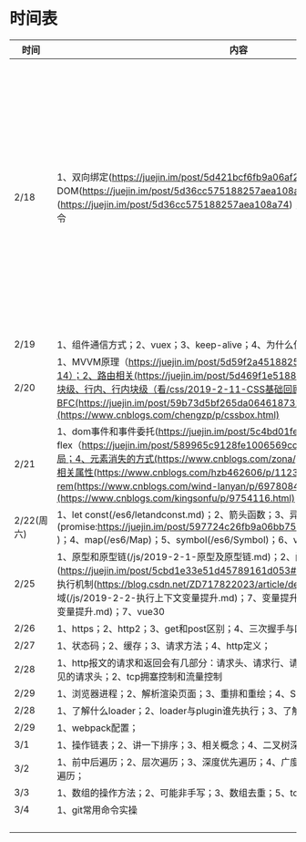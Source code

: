 # 时间表

| 时间       | 内容                                                         | 完成 | 备注                                                         |
| ---------- | ------------------------------------------------------------ | ---- | ------------------------------------------------------------ |
| 2/18       | 1、双向绑定(https://juejin.im/post/5d421bcf6fb9a06af23853f1)；2、虚拟DOM(https://juejin.im/post/5d36cc575188257aea108a74)；3、Diff算法(https://juejin.im/post/5d36cc575188257aea108a74)；4、生命周期；5、vue的指令 | 90%  | v-model本质上是 v-bind和v-on的结合体，就是绑定他的value,通过v-on触发，从而更新数据 |
| 2/19       | 1、组件通信方式；2、vuex；3、keep-alive；4、为什么使用vue，它的优点； |  85%    |                                                              |
| 2/20       | 1、MVVM原理（https://juejin.im/post/5d59f2a451882549be53b170#heading-14）；2、路由相关(https://juejin.im/post/5d469f1e5188254e1c49ae78)；3、HTML块级、行内、行内块级（看/css/2019-2-11-CSS基础回顾之定位和文档流.md）；4、BFC(https://juejin.im/post/59b73d5bf265da064618731d)；5、盒模型(https://www.cnblogs.com/chengzp/p/cssbox.html) |   85%   |                                                              |
| 2/21       | 1、dom事件和事件委托(https://juejin.im/post/5c4bd01fe51d45522b4f6e4e)；2、flex（https://juejin.im/post/589965c9128fe1006569cc9d#heading-2）；3、栅栏布局；4、元素消失的方式(https://www.cnblogs.com/zona/p/5814690.html)；5、动画相关属性(https://www.cnblogs.com/hzb462606/p/11233787.html)；6、em和rem(https://www.cnblogs.com/wind-lanyan/p/6978084.html)；7、lineheight属性(https://www.cnblogs.com/kingsonfu/p/9754116.html) |   70%   |                                                              |
| 2/22(周六) | 1、let const(/es6/letandconst.md)；2、箭头函数；3、异步(promise:https://juejin.im/post/597724c26fb9a06bb75260e8;generate;async/await )；4、map(/es6/Map)；5、symbol(/es6/Symbol)；6、vue15 |      |                                                              |
| 2/25      | 1、原型和原型链(/js/2019-2-1-原型及原型链.md)；2、闭包；3、跨域的方式(https://juejin.im/post/5cbd1e33e51d45789161d053#heading-11中找)；4、JS的执行机制(https://blog.csdn.net/ZD717822023/article/details/97491152)；5、作用域(/js/2019-2-2-执行上下文变量提升.md)；7、变量提升(/js/2019-2-2-执行上下文变量提升.md)；7、vue30 |      |                                                              |
| 2/26      | 1、https；2、http2；3、get和post区别；4、三次握手与四次挥手  |      |                                                              |
| 2/27      | 1、状态码；2、缓存；3、请求方法；4、http定义；               |      |                                                              |
| 2/28      | 1、http报文的请求和返回会有几部分：请求头、请求行、请求体，每部分具体有什么，常见的请求头；2、tcp拥塞控制和流量控制 |      |                                                              |
| 2/29      | 1、浏览器进程；2、解析渲染页面；3、重排和重绘；4、SEO；5、优化性能 |      |                                                              |
| 2/28       | 1、了解什么loader；2、loader与plugin谁先执行；3、了解什么plugin； |      |                                                              |
| 2/29       | 1、webpack配置；                                             |      |                                                              |
| 3/1        | 1、操作链表；2、讲一下排序；3、相关概念；4、二叉树深度；5、二叉树是否对称 |      |                                                              |
| 3/2        | 1、前中后遍历；2、层次遍历；3、深度优先遍历；4、广度优先遍历；5、和为n的二叉树遍历； |      |                                                              |
| 3/3        | 1、数组的操作方法；2、可能非手写；3、数组去重；5、tcp长连接； |      |                                                              |
| 3/4        | 1、git常用命令实操                                           |      |                                                              |
|            |                                                              |      |                                                              |
|            |                                                              |      |                                                              |
|            |                                                              |      |                                                              |
|            |                                                              |      |                                                              |



